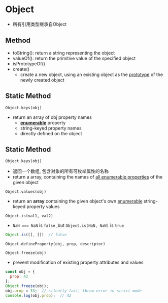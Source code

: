 # Object

- 所有引用类型继承自Object

## Method

- toString(): return a string representing the object
- valueOf(): return the primitive value of the specified object
- isPrototypeOf()
- create()
  - create a new object, using an existing object as the [prototype](javascript-prototype.md) of the newly created object

## Static Method

`Object.keys(obj)`

- return an array of obj property names
  - [**enumerable**](javascript-property.md) property
  - string-keyed property names
  - directly defined on the object

## Static Method

`Object.keys(obj)`

- 返回一个数组, 包含对象的所有可枚举属性的名称
- return a array, containing the names of [all enumerable properties](javascript-foundation-) of the given object

`Object.values(obj)`

- return an **array** containing the given object's own [enumerable](javascript-property-sort.md#data-property) string-keyed property values

`Object.is(val1, val2)`

- `NaN === NaN` is `false` ,but `Object.is(NaN, NaN)` is `true`

```js
Object.is([], [])  // false
```

`Object.defineProperty(obj, prop, descriptor)`

`Object.freeze(obj)`

- prevent modification of existing property attributes and values

```js
const obj = {
  prop: 42
};
Object.freeze(obj);
obj.prop = 33;  // silently fail, throw error in strict mode
console.log(obj.prop);  // 42
```